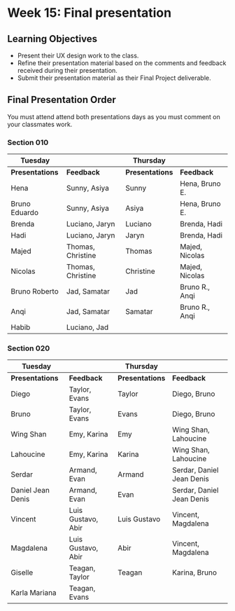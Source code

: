 # Week 15: Final presentation

## Learning Objectives

- Present their UX design work to the class.
- Refine their presentation material based on the comments and feedback received during their presentation.
- Submit their presentation material as their Final Project deliverable.

## Final Presentation Order

You must attend attend both presentations days as you must comment on your classmates work.

### Section 010

| Tuesday           |                   | Thursday          |                |
| ----------------- | ----------------- | ----------------- | -------------- |
| **Presentations** | **Feedback**      | **Presentations** | **Feedback**   |
| Hena              | Sunny, Asiya      | Sunny             | Hena, Bruno E. |
| Bruno Eduardo     | Sunny, Asiya      | Asiya             | Hena, Bruno E. |
| Brenda            | Luciano, Jaryn    | Luciano           | Brenda, Hadi   |
| Hadi              | Luciano, Jaryn    | Jaryn             | Brenda, Hadi   |
| Majed             | Thomas, Christine | Thomas            | Majed, Nicolas |
| Nicolas           | Thomas, Christine | Christine         | Majed, Nicolas |
| Bruno Roberto     | Jad, Samatar      | Jad               | Bruno R., Anqi |
| Anqi              | Jad, Samatar      | Samatar           | Bruno R., Anqi |
| Habib             | Luciano, Jad      |                   |                |

### Section 020

| Tuesday           |                    | Thursday          |                           |
| ----------------- | ------------------ | ----------------- | ------------------------- |
| **Presentations** | **Feedback**       | **Presentations** | **Feedback**              |
| Diego             | Taylor, Evans      | Taylor            | Diego, Bruno              |
| Bruno             | Taylor, Evans      | Evans             | Diego, Bruno              |
| Wing Shan         | Emy, Karina        | Emy               | Wing Shan, Lahoucine      |
| Lahoucine         | Emy, Karina        | Karina            | Wing Shan, Lahoucine      |
| Serdar            | Armand, Evan       | Armand            | Serdar, Daniel Jean Denis |
| Daniel Jean Denis | Armand, Evan       | Evan              | Serdar, Daniel Jean Denis |
| Vincent           | Luis Gustavo, Abir | Luis Gustavo      | Vincent, Magdalena        |
| Magdalena         | Luis Gustavo, Abir | Abir              | Vincent, Magdalena        |
| Giselle           | Teagan, Taylor     | Teagan            | Karina, Bruno             |
| Karla Mariana     | Teagan, Evans      |                   |                           |
